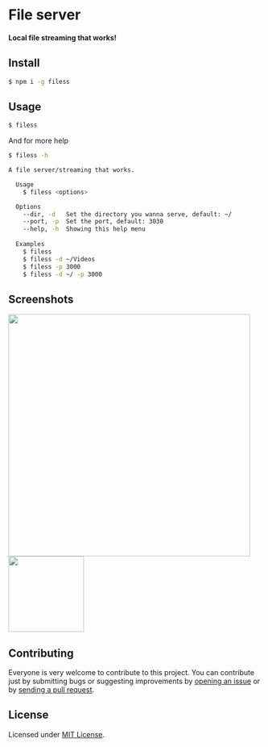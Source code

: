 # File server
#### Local file streaming that works!

## Install
```bash
$ npm i -g filess
```

## Usage
```bash
$ filess
```

And for more help
```bash
$ filess -h
```

```bash
A file server/streaming that works.

  Usage
    $ filess <options>

  Options
    --dir, -d   Set the directory you wanna serve, default: ~/
    --port, -p  Set the port, default: 3030
    --help, -h  Showing this help menu
  
  Examples
    $ filess
    $ filess -d ~/Videos
    $ filess -p 3000
    $ filess -d ~/ -p 3000
```

## Screenshots
<a href="https://raw.githubusercontent.com/TheYahya/filess/master/screenshots/desktop.png"><img src="https://raw.githubusercontent.com/TheYahya/filess/master/screenshots/desktop.png" width="480px"/></a>
<a href="https://raw.githubusercontent.com/TheYahya/filess/master/screenshots/mobile.jpg"><img src="https://raw.githubusercontent.com/TheYahya/filess/master/screenshots/mobile.jpg" width="150px"/></a>

## Contributing
Everyone is very welcome to contribute to this project.
You can contribute just by submitting bugs or suggesting improvements by
[opening an issue](https://github.com/TheYahya/filess/issues) or by [sending a pull request](https://github.com/TheYahya/filess/pulls).

## License
Licensed under [MIT License](LICENSE).
